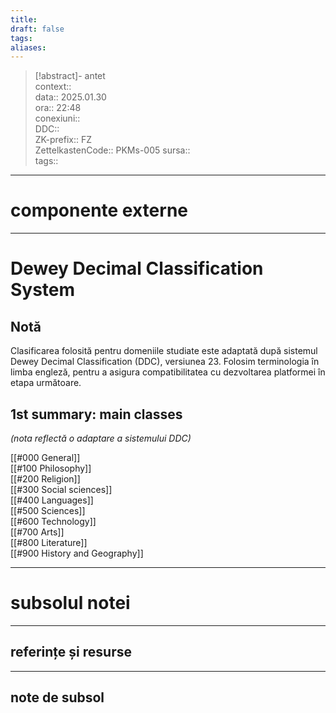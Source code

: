 ```yaml
---
title: 
draft: false
tags: 
aliases:
---
```

> [!abstract]- antet  
> context::  
> data:: 2025.01.30  
> ora:: 22:48  
> conexiuni::  
> DDC::  
> ZK-prefix::  FZ  
> ZettelkastenCode::  PKMs-005
> sursa::  
> tags::  


---
# componente externe


---

# Dewey Decimal Classification System
## Notă
Clasificarea folosită pentru domeniile studiate este adaptată după sistemul Dewey Decimal Classification (DDC), versiunea 23. Folosim terminologia în limba engleză, pentru a asigura compatibilitatea cu dezvoltarea platformei în etapa următoare.
## 1st summary: main classes  
*(nota reflectă o adaptare a sistemului DDC)*

[[#000 General]]  
[[#100 Philosophy]]    
[[#200 Religion]]    
[[#300 Social sciences]]    
[[#400 Languages]]    
[[#500 Sciences]]    
[[#600 Technology]]    
[[#700 Arts]]  
[[#800 Literature]]   
[[#900 History and Geography]]    
  

---
# subsolul notei
---
## referințe și resurse


---
## note de subsol  